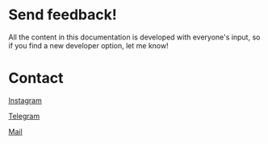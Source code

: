 # Send feedback!

All the content in this documentation is developed with everyone's input, so if you find a new developer option, let me know!

# Contact

[Instagram](https://instagram.com/mamiiblt)

[Telegram](https://t.me/mamiiblt)

[Mail](mailto:mamiiblt@macesdev.net)

